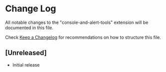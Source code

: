 # Change Log

All notable changes to the "console-and-alert-tools" extension will be documented in this file.

Check [Keep a Changelog](http://keepachangelog.com/) for recommendations on how to structure this file.

## [Unreleased]

- Initial release